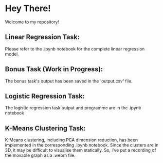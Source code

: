 # Hey There!
Welcome to my repository!
## Linear Regression Task:
Please refer to the .ipynb notebook for the complete linear regression model.
## Bonus Task (Work in Progress):
The bonus task's output has been saved in the 'output.csv' file.
## Logistic Regression Task:
The logistic regression task output and programme are in the .ipynb notebook
## K-Means Clustering Task:
K-Means clustering, including PCA dimension reduction, has been implemented in the corresponding .ipynb notebook. Since the clusters are in 3D, it may be difficult to visualise them statically. So, I've put a recording of the movable graph as a .webm file.
